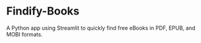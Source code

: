 # Findify-Books
A Python app using Streamlit to quickly find free eBooks in PDF, EPUB, and MOBI formats.
